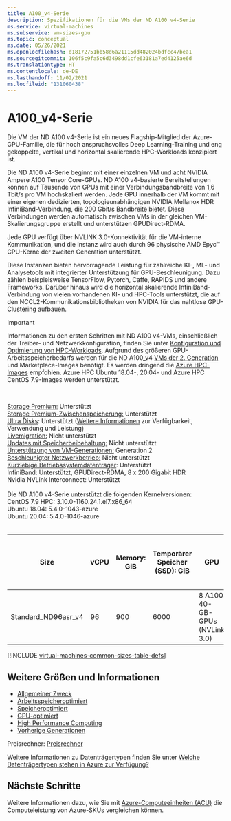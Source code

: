 ```yaml
---
title: A100_v4-Serie
description: Spezifikationen für die VMs der ND A100 v4-Serie
ms.service: virtual-machines
ms.subservice: vm-sizes-gpu
ms.topic: conceptual
ms.date: 05/26/2021
ms.openlocfilehash: d18172751bb58d6a21115dd482024bdfcc47bea1
ms.sourcegitcommit: 106f5c9fa5c6d3498dd1cfe63181a7ed4125ae6d
ms.translationtype: HT
ms.contentlocale: de-DE
ms.lasthandoff: 11/02/2021
ms.locfileid: "131060438"
---
```

# <a name="nd-a100-v4-series"></a>A100_v4-Serie

Die VM der ND A100 v4-Serie ist ein neues Flagship-Mitglied der Azure-GPU-Familie, die für hoch anspruchsvolles Deep Learning-Training und eng gekoppelte, vertikal und horizontal skalierende HPC-Workloads konzipiert ist. 

Die ND A100 v4-Serie beginnt mit einer einzelnen VM und acht NVIDIA Ampere A100 Tensor Core-GPUs. ND A100 v4-basierte Bereitstellungen können auf Tausende von GPUs mit einer Verbindungsbandbreite von 1,6 Tbit/s pro VM hochskaliert werden. Jede GPU innerhalb der VM kommt mit einer eigenen dedizierten, topologieunabhängigen NVIDIA Mellanox HDR InfiniBand-Verbindung, die 200 Gbit/s Bandbreite bietet. Diese Verbindungen werden automatisch zwischen VMs in der gleichen VM-Skalierungsgruppe erstellt und unterstützen GPUDirect-RDMA.

Jede GPU verfügt über NVLINK 3.0-Konnektivität für die VM-interne Kommunikation, und die Instanz wird auch durch 96 physische AMD Epyc™ CPU-Kerne der zweiten Generation unterstützt.

Diese Instanzen bieten hervorragende Leistung für zahlreiche KI-, ML- und Analysetools mit integrierter Unterstützung für GPU-Beschleunigung. Dazu zählen beispielsweise TensorFlow, Pytorch, Caffe, RAPIDS und andere Frameworks. Darüber hinaus wird die horizontal skalierende InfiniBand-Verbindung von vielen vorhandenen KI- und HPC-Tools unterstützt, die auf den NCCL2-Kommunikationsbibliotheken von NVIDIA für das nahtlose GPU-Clustering aufbauen.

> [!IMPORTANT]
> Informationen zu den ersten Schritten mit ND A100 v4-VMs, einschließlich der Treiber- und Netzwerkkonfiguration, finden Sie unter [Konfiguration und Optimierung von HPC-Workloads](./workloads/hpc/configure.md).
> Aufgrund des größeren GPU-Arbeitsspeicherbedarfs werden für die ND A100_v4 [VMs der 2. Generation](./generation-2.md) und Marketplace-Images benötigt. Es werden dringend die [Azure HPC-Images](./workloads/hpc/configure.md) empfohlen. Azure HPC Ubuntu 18.04-, 20.04- und Azure HPC CentOS 7.9-Images werden unterstützt.
> 

<br>

[Storage Premium:](premium-storage-performance.md) Unterstützt<br>
[Storage Premium-Zwischenspeicherung:](premium-storage-performance.md) Unterstützt<br>
[Ultra Disks](disks-types.md#ultra-disks): Unterstützt ([Weitere Informationen](https://techcommunity.microsoft.com/t5/azure-compute/ultra-disk-storage-for-hpc-and-gpu-vms/ba-p/2189312) zur Verfügbarkeit, Verwendung und Leistung) <br>
[Livemigration:](maintenance-and-updates.md) Nicht unterstützt<br>
[Updates mit Speicherbeibehaltung:](maintenance-and-updates.md) Nicht unterstützt<br>
[Unterstützung von VM-Generationen:](generation-2.md) Generation 2<br>
[Beschleunigter Netzwerkbetrieb:](../virtual-network/create-vm-accelerated-networking-cli.md) Nicht unterstützt<br>
[Kurzlebige Betriebssystemdatenträger](ephemeral-os-disks.md): Unterstützt<br>
InfiniBand: Unterstützt, GPUDirect-RDMA, 8 x 200 Gigabit HDR<br>
Nvidia NVLink Interconnect: Unterstützt<br>
<br>
Die ND A100 v4-Serie unterstützt die folgenden Kernelversionen: <br>
CentOS 7.9 HPC: 3.10.0-1160.24.1.el7.x86_64 <br>
Ubuntu 18.04: 5.4.0-1043-azure <br>
Ubuntu 20.04: 5.4.0-1046-azure <br>
<br>

| Size | vCPU | Memory: GiB | Temporärer Speicher (SSD): GiB | GPU | GPU-Arbeitsspeicher: GiB | Max. Anzahl Datenträger | Maximaler Durchsatz des Datenträgers ohne Cache: IOPS/MBps | Max. Netzwerkbandbreite | Maximale Anzahl NICs |
|---|---|---|---|---|---|---|---|---|---|
| Standard_ND96asr_v4 | 96 | 900 | 6000 | 8 A100 40-GB-GPUs (NVLink 3.0) | 40 | 32 | 80.000/800 | 24.000 MBit/s | 8 |

[!INCLUDE [virtual-machines-common-sizes-table-defs](../../includes/virtual-machines-common-sizes-table-defs.md)]

## <a name="other-sizes-and-information"></a>Weitere Größen und Informationen

- [Allgemeiner Zweck](sizes-general.md)
- [Arbeitsspeicheroptimiert](sizes-memory.md)
- [Speicheroptimiert](sizes-storage.md)
- [GPU-optimiert](sizes-gpu.md)
- [High Performance Computing](sizes-hpc.md)
- [Vorherige Generationen](sizes-previous-gen.md)

Preisrechner: [Preisrechner](https://azure.microsoft.com/pricing/calculator/)

Weitere Informationen zu Datenträgertypen finden Sie unter [Welche Datenträgertypen stehen in Azure zur Verfügung?](disks-types.md)

## <a name="next-steps"></a>Nächste Schritte

Weitere Informationen dazu, wie Sie mit [Azure-Computeeinheiten (ACU)](acu.md) die Computeleistung von Azure-SKUs vergleichen können.
